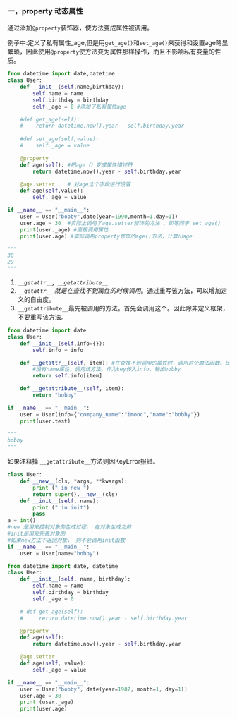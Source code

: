 

### 一，property 动态属性

通过添加`@property`装饰器，使方法变成属性被调用。

例子中:定义了私有属性_age,但是用`get_age()`和`set_age()`来获得和设置age略显繁琐，因此使用`@property`使方法变为属性那样操作，而且不影响私有变量的性质。

```python
from datetime import date,datetime
class User:
    def __init__(self,name,birthday):
        self.name = name
        self.birthday = birthday
        self._age = 0 #添加了私有属性age

    #def get_age(self):
    #    return datetime.now().year - self.birthday.year
    
    #def set_age(self,value):
    #    self._age = value

    @property
    def age(self): #把age（）变成属性描述符
        return datetime.now().year - self.birthday.year

    @age.setter    # 对age这个字段进行设置
    def age(self,value):
        self._age = value

if __name__ == "__main__":
    user = User("bobby",date(year=1990,month=1,day=1))
    user.age = 30  #实际上调用了age.setter修饰的方法 ，即等同于 set_age()
    print(user._age) #直接调用属性
    print(user.age) #实际调用property修饰的age()方法，计算出age

"""
30
29
"""
```





1. *`__getattr__`,` __getattribute__`*
2. *`__getattr__` 就是在查找不到属性的时候调用*。通过重写该方法，可以增加定义的自由度。
3. `__getattribute__`最先被调用的方法。首先会调用这个。因此除非定义框架，不要重写该方法。

```python
from datetime import date
class User:
    def __init__(self,info={}):
        self.info = info

    def __getattr__(self, item): #在查找不到调用的属性时，调用这个魔法函数。比如：输入user.name。
        #没有name属性，调用该方法，作为key传入info，输出bobby
        return self.info[item]

    def __getattribute__(self, item):
        return "bobby"

if __name__ == "__main__":
    user = User(info={"company_name":"imooc","name":"bobby"})
    print(user.test)

"""
bobby
"""
```

如果注释掉 `__getattribute__`方法则因KeyError报错。



```python
class User:
    def __new__(cls, *args, **kwargs):
        print (" in new ")
        return super().__new__(cls)
    def __init__(self, name):
        print (" in init")
        pass
a = int()
#new 是用来控制对象的生成过程， 在对象生成之前
#init是用来完善对象的
#如果new方法不返回对象， 则不会调用init函数
if __name__ == "__main__":
    user = User(name="bobby")

```





```python
from datetime import date, datetime
class User:
    def __init__(self, name, birthday):
        self.name = name
        self.birthday = birthday
        self._age = 0

    # def get_age(self):
    #     return datetime.now().year - self.birthday.year

    @property
    def age(self):
        return datetime.now().year - self.birthday.year

    @age.setter
    def age(self, value):
        self._age = value

if __name__ == "__main__":
    user = User("bobby", date(year=1987, month=1, day=1))
    user.age = 30
    print (user._age)
    print(user.age)

```

